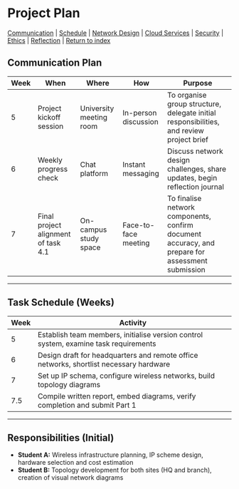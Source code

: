 # Project Plan


[Communication](#TeamCommunication-plan) | [Schedule](#ProjectTimeline) | [Network Design](./network.md) | [Cloud Services](./cloud.md) | [Security](./security.md) | [Ethics](./ethics.md) | [Reflection](./reflection.md) | [Return to index](./README.md)



## Communication Plan

| Week | When                       | Where      | How               | Purpose                                                      |
|------|----------------------------|------------|-------------------|--------------------------------------------------------------|
| 5    | Project kickoff session           | University meeting room  | In-person discussion      | To organise group structure, delegate initial responsibilities, and review project brief                        |
| 6    | Weekly progress check                | Chat platform | Instant messaging | Discuss network design challenges, share updates, begin reflection journal     |
| 7    | Final project alignment of task 4.1 | On-campus study space     | Face-to-face meeting      | To finalise network components, confirm document accuracy, and prepare for assessment submission                          |

---

## Task Schedule (Weeks)

| Week | Activity                                                                 |
|------|--------------------------------------------------------------------------|
| 5    | Establish team members, initialise version control system, examine task requirements               |
| 6    | Design draft for headquarters and remote office networks, shortlist necessary hardware                |
| 7    | Set up IP schema, configure wireless networks, build topology diagrams              |
| 7.5  | Compile written report, embed diagrams, verify completion and submit Part 1                 |

---

## Responsibilities (Initial)

- **Student A:** Wireless infrastructure planning, IP scheme design, hardware selection and cost estimation  
- **Student B:** Topology development for both sites (HQ and branch), creation of visual network diagrams  
